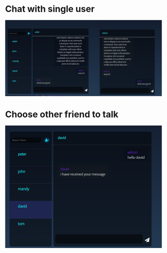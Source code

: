 ```



```

# Chat with single user

<img src="./images/single-chat.jpg">

# Choose other friend to talk

<img src="./images/change_user.jpg">
